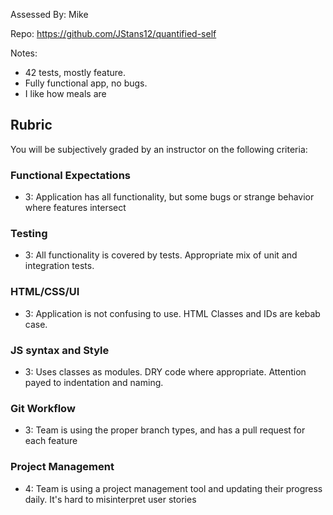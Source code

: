 Assessed By: Mike

Repo: https://github.com/JStans12/quantified-self

Notes:

* 42 tests, mostly feature.
* Fully functional app, no bugs.
* I like how meals are 


## Rubric

You will be subjectively graded by an instructor on the following criteria:

### Functional Expectations

- 3: Application has all functionality, but some bugs or strange behavior where features intersect

### Testing

- 3: All functionality is covered by tests. Appropriate mix of unit and integration tests.

### HTML/CSS/UI

- 3: Application is not confusing to use. HTML Classes and IDs are kebab case.

### JS syntax and Style

- 3: Uses classes as modules. DRY code where appropriate. Attention payed to indentation and naming.

### Git Workflow

- 3: Team is using the proper branch types, and has a pull request for each feature

### Project Management

- 4: Team is using a project management tool and updating their progress daily. It's hard to misinterpret user stories
